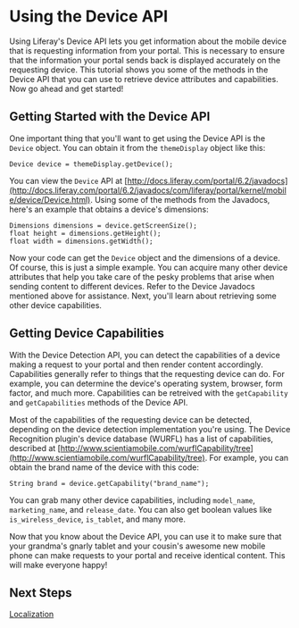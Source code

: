 # Using the Device API

Using Liferay's Device API lets you get information about the mobile device that 
is requesting information from your portal. This is necessary to ensure that the 
information your portal sends back is displayed accurately on the requesting 
device. This tutorial shows you some of the methods in the Device API that you 
can use to retrieve device attributes and capabilities. Now go ahead and get 
started! 

## Getting Started with the Device API

One important thing that you'll want to get using the Device API is the 
`Device` object. You can obtain it from the `themeDisplay` object like this: 

    Device device = themeDisplay.getDevice();

You can view the `Device` API at [http://docs.liferay.com/portal/6.2/javadocs](http://docs.liferay.com/portal/6.2/javadocs/com/liferay/portal/kernel/mobile/device/Device.html).
Using some of the methods from the Javadocs, here's an example that obtains a
device's dimensions:

    Dimensions dimensions = device.getScreenSize();
    float height = dimensions.getHeight();
    float width = dimensions.getWidth();

Now your code can get the `Device` object and the dimensions of a device.
Of course, this is just a simple example. You can acquire many other device
attributes that help you take care of the pesky problems that arise when sending
content to different devices. Refer to the Device Javadocs mentioned above for 
assistance. Next, you'll learn about retrieving some other device capabilities.

## Getting Device Capabilities 

With the Device Detection API, you can detect the capabilities of a device
making a request to your portal and then render content accordingly. 
Capabilities generally refer to things that the requesting device can do. For 
example, you can determine the device's operating system, browser, form factor, 
and much more. Capabilities can be retreived with the `getCapability` and 
`getCapabilities` methods of the Device API. 

Most of the capabilities of the requesting device can be detected, depending on 
the device detection implementation you're using. The Device Recognition 
plugin's device database (WURFL) has a list of capabilities, described at
[http://www.scientiamobile.com/wurflCapability/tree](http://www.scientiamobile.com/wurflCapability/tree).
For example, you can obtain the brand name of the device with this code:

    String brand = device.getCapability("brand_name");

You can grab many other device capabilities, including `model_name`,
`marketing_name`, and `release_date`. You can also get boolean values like
`is_wireless_device`, `is_tablet`, and many more. 

Now that you know about the Device API, you can use it to make sure that your 
grandma's gnarly tablet and your cousin's awesome new mobile phone can make 
requests to your portal and receive identical content. This will make everyone 
happy! 

## Next Steps

<!-- Remove suffix from link below, once this feature gets turned on -->

[Localization](/tutorials/-/knowledge_base/localization-lp-6-2-develop-tutorial)
